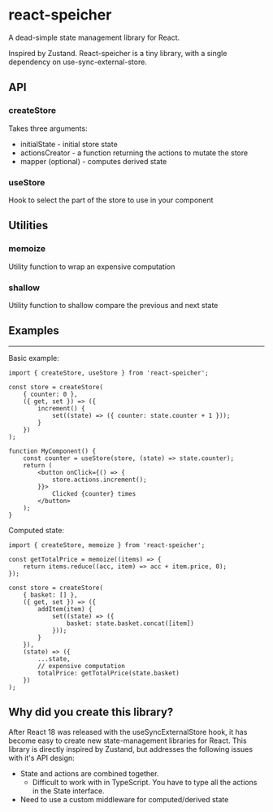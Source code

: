 # react-speicher

A dead-simple state management library for React.

Inspired by Zustand. React-speicher is a tiny library, with a single dependency on use-sync-external-store.

## API

### createStore

Takes three arguments:
* initialState - initial store state
* actionsCreator - a function returning the actions to mutate the store
* mapper (optional) - computes derived state

### useStore

Hook to select the part of the store to use in your component

## Utilities

### memoize

Utility function to wrap an expensive computation

### shallow

Utility function to shallow compare the previous and next state

## Examples
---

Basic example:

```
import { createStore, useStore } from 'react-speicher';

const store = createStore(
    { counter: 0 },
    ({ get, set }) => ({
        increment() {
            set((state) => ({ counter: state.counter + 1 }));
        }
    })
);

function MyComponent() {
    const counter = useStore(store, (state) => state.counter);
    return (
        <button onClick={() => {
            store.actions.increment();
        }}>
            Clicked {counter} times
        </button>
    );
}
```

Computed state:

```
import { createStore, memoize } from 'react-speicher';

const getTotalPrice = memoize((items) => {
    return items.reduce((acc, item) => acc + item.price, 0);
});

const store = createStore(
    { basket: [] },
    ({ get, set }) => ({
        addItem(item) {
            set((state) => ({
                basket: state.basket.concat([item])
            }));
        }
    }),
    (state) => ({
        ...state,
        // expensive computation
        totalPrice: getTotalPrice(state.basket)
    })
);

```

## Why did you create this library?

After React 18 was released with the useSyncExternalStore hook, it has become easy to create new state-management libraries for React.
This library is directly inspired by Zustand, but addresses the following issues with it's API design:
-   State and actions are combined together.
    -   Difficult to work with in TypeScript. You have to type all the actions in the State interface.
-   Need to use a custom middleware for computed/derived state
